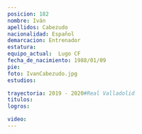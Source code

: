 ```yaml
---
posicion: 182
nombre: Iván
apellidos: Cabezudo
nacionalidad: Español
demarcacion: Entrenador
estatura: 
equipo_actual:  Lugo CF
fecha_de_nacimiento: 1988/01/09
pie: 
foto: IvanCabezudo.jpg
estudios: 

trayectoria: 2019 - 2020#Real Valladolid
titulos:
logros:

video:
---
```

